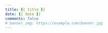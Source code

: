 ```yaml
---
title: {{ title }}
date: {{ date }}
comments: false
# banner_img: https://example.com/banner.jpg
---
```

